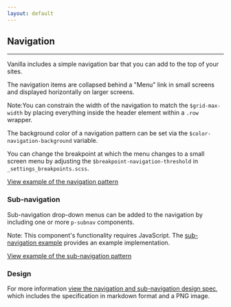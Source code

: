 ```yaml
---
layout: default
---
```


## Navigation

<hr>

Vanilla includes a simple navigation bar that you can add to the top of your
sites.

The navigation items are collapsed behind a "Menu" link in small screens and
displayed horizontally on larger screens.

<div class="p-notification--information">
  <p class="p-notification__response">
    <span class="p-notification__status">Note:</span>You can constrain the width of the navigation to match the <code>$grid-max-width</code> by placing everything inside the header element within a <code>.row</code> wrapper.
  </p>
</div>

The background color of a navigation pattern can be set via the
`$color-navigation-background` variable.

You can change the breakpoint at which the menu changes to a small screen menu
by adjusting the `$breakpoint-navigation-threshold` in `_settings_breakpoints.scss`.

<a href="/examples/patterns/navigation/default/"
    class="js-example">
View example of the navigation pattern
</a>

### Sub-navigation

Sub-navigation drop-down menus can be added to the navigation by including one
or more `p-subnav` components.

<div class="p-notification--information">
  <p class="p-notification__response">
    <span class="p-notification__status">Note:</span> This component's functionality requires JavaScript. The <a href="https://github.com/canonical-web-and-design/vanilla-framework/blob/develop/examples/patterns/navigation/subnav.html">sub-navigation example</a> provides an example implementation.
  </p>
</div>

<a href="/examples/patterns/navigation/subnav"
    class="js-example">
View example of the sub-navigation pattern
</a>

### Design

For more information [view the navigation and sub-navigation design spec](https://github.com/ubuntudesign/vanilla-design/tree/master/Navigation), which includes the specification in markdown format and a PNG image.
